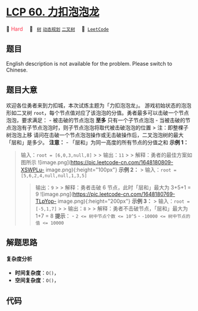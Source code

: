 # [LCP 60. 力扣泡泡龙](https://leetcode.cn/problems/WInSav)

🔴 <font color=#ff334b>Hard</font>&emsp; 🔖&ensp; [`树`](/leetcode/outline/tag/tree.md) [`动态规划`](/leetcode/outline/tag/dynamic-programming.md) [`二叉树`](/leetcode/outline/tag/binary-tree.md)&emsp; 🔗&ensp;[`LeetCode`](https://leetcode.cn/problems/WInSav)

## 题目

English description is not available for the problem. Please switch to
Chinese.


## 题目大意

欢迎各位勇者来到力扣城，本次试炼主题为「力扣泡泡龙」。 游戏初始状态的泡泡形如二叉树
`root`，每个节点值对应了该泡泡的分值。勇者最多可以击破一个节点泡泡，要求满足： \- 被击破的节点泡泡 **至多** 只有一个子节点泡泡 \-
当被击破的节点泡泡有子节点泡泡时，则子节点泡泡将取代被击破泡泡的位置 > 注：即整棵子树泡泡上移
请问在击破一个节点泡泡操作或无击破操作后，二叉泡泡树的最大「层和」是多少。 **注意：** \- 「层和」为同一高度的所有节点的分值之和 **示例 1：**
> 输入：`root = [6,0,3,null,8]` > > 输出：`11` > > 解释：勇者的最佳方案如图所示
>![image.png](https://pic.leetcode-cn.com/1648180809-XSWPLu-
image.png){:height="100px"} **示例 2：** > 输入：`root = [5,6,2,4,null,null,1,3,5]`
> > 输出：`9` > > 解释：勇者击破 6 节点，此时「层和」最大为 3+5+1 = 9
>![image.png](https://pic.leetcode-cn.com/1648180769-TLpYop-
image.png){:height="200px"} **示例 3：** > 输入：`root = [-5,1,7]` > > 输出：`8` > >
解释：勇者不击破节点，「层和」最大为 1+7 = 8 **提示**： \- `2 <= 树中节点个数 <= 10^5` \- `-10000 <=
树中节点的值 <= 10000`


## 解题思路

#### 复杂度分析

- **时间复杂度**：`O()`，
- **空间复杂度**：`O()`，

## 代码

```javascript

```